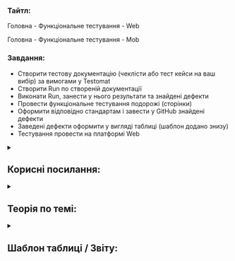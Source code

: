 



<h3>Тайтл:</h3>

Головна - Функціональне тестування - Web	

Головна - Функціональне тестування - Mob	


<h3>Завдання:</h3>

- Створити тестову документацію (чеклісти або тест кейси на ваш вибір) за вимогами у Testomat
- Створити Run по створеній документації
- Виконати Run, занести у нього результати та знайдені дефекти
- Провести функціональне тестування подорожі (сторінки)
- Оформити відповідно стандартам і завести у GitHub знайдені дефекти
- Заведені дефекти оформити у вигляді таблиці (шаблон додано знизу)
- Тестування провести на платформі Web

<details>
    <summary><h2>Корисні посилання:</h2></summary> 

| Назва | Посилання
| --- | ---
| Репозиторій, для заведення дефектів | https://github.com/scholokov/long-travel-2/issues
| Додаток, що тестується | https://test.long-travel.live/ + додати ID подорожі
| Дизайн | https://www.figma.com/file/mh7iDnG6ec7yiC0SCGad7L/Long-Travel?node-id=986%3A6&mode=dev
| Вимоги | https://qax.gitbook.io/qax-travel/requirements/4.travel
  
</details>


<details>
    <summary><h2>Теорія по темі:</h2></summary> 

| Назва | Посилання
| --- | ---
| Теоретичний матеріал "Як оформляти дефекти" (для доступу необхідно авторизуватися) | https://www.qax-camp.com.ua/courses/practise/lessons/defect/
| Теоретичний матеріал "Як користуватися GitHub" (для доступу необхідно авторизуватися) | https://www.qax-camp.com.ua/courses/qa-basic-programs/lessons/github/
| Теоретичний матеріал "Як користуватися TestRail" (для доступу необхідно авторизуватися) | https://www.qax-camp.com.ua/courses/qa-basic-programs/lessons/testrail/
| Теоретичний матеріал "Як писати тестову документацію" (для доступу необхідно авторизуватися) | https://www.qax-camp.com.ua/courses/practise/lessons/test-documentation/
| Теоретичний матеріал "Процеси роботи з задачами" (для доступу необхідно авторизуватися) | https://www.qax-camp.com.ua/courses/practise/lessons/workflow-project/
| Майстер-клас по тестуванню задачі, фокус на процесах (для доступу необхідно авторизуватися) | https://www.qax-camp.com.ua/courses/mc-testing/lessons/task-testing-processes/
| Майстер-клас по тестуванню задачі, фокус на задачі (для доступу необхідно авторизуватися) | https://www.qax-camp.com.ua/courses/mc-testing/lessons/how-to-test-task/
| Інші додатки, які можна використовувати у тестуванні (для доступу необхідно авторизуватися) | https://www.qax-camp.com.ua/courses/qa-basic-programs/
| Базовий курс по тестуванню (для доступу необхідно авторизуватися) | https://www.qax-camp.com.ua/courses/q6-basic/
| Розширений курс по тестуванню (для доступу необхідно авторизуватися) | https://www.qax-camp.com.ua/courses/testing/
  
</details>


<details>
    <summary><h2>Шаблон таблиці / Звіту:</h2></summary> 

| ID Дефекту | Назва
| --- | ---
| #4672 | 20191012_14_dnipro_В "Маршруті подорожі" блоку "Мапа" не відображається назва готелю
| #4666 | 20191012_14_dnipro_Між блоками "Прев'ю" та "Мапа" відображається назва країни "Ukraine"
  
</details>
